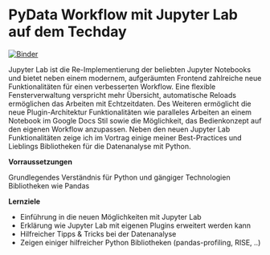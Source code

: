 # PyData Workflow mit Jupyter Lab auf dem Techday
[![Binder](http://mybinder.org/badge.svg)](https://mybinder.org/v2/gh/krlng/d2d-jupyterlab/master?urlpath=lab/tree/Talk.ipynb)

Jupyter Lab ist die Re-Implementierung der beliebten Jupyter Notebooks und bietet neben einem modernem, aufgeräumten Frontend zahlreiche neue Funktionalitäten für einen verbesserten Workflow. Eine flexible Fensterverwaltung verspricht mehr Übersicht, automatische Reloads ermöglichen das Arbeiten mit Echtzeitdaten. Des Weiteren ermöglicht die neue Plugin-Architektur Funktionalitäten wie paralleles Arbeiten an einem Notebook im Google Docs Stil sowie die Möglichkeit, das Bedienkonzept auf den eigenen Workflow anzupassen. Neben den neuen Jupyter Lab Funktionalitäten zeige ich im Vortrag einige meiner Best-Practices und Lieblings Bibliotheken für die Datenanalyse mit Python.

**Vorraussetzungen**

Grundlegendes Verständnis für Python und gängiger Technologien Bibliotheken wie Pandas

**Lernziele**

* Einführung in die neuen Möglichkeiten mit Jupyter Lab
* Erklärung wie Jupyter Lab mit eigenen Plugins erweitert werden kann
* Hilfreicher Tipps & Tricks bei der Datenanalyse 
* Zeigen einiger hilfreicher Python Bibliotheken (pandas-profiling, RISE, ..)
